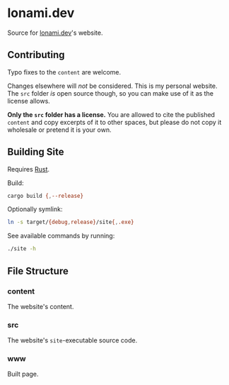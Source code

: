 # lonami.dev

Source for [lonami.dev](https://lonami.dev)'s website.

## Contributing

Typo fixes to the `content` are welcome.

Changes elsewhere will *not* be considered. This is my personal website.
The `src` folder *is* open source though, so you can make use of it as the license allows.

**Only the `src` folder has a license.**
You are allowed to cite the published `content` and copy excerpts of it to other spaces,
but please do not copy it wholesale or pretend it is your own.

## Building Site

Requires [Rust](https://www.rust-lang.org/).

Build:

```sh
cargo build {,--release}
```

Optionally symlink:

```sh
ln -s target/{debug,release}/site{,.exe}
```

See available commands by running:

```sh
./site -h
```

## File Structure

### content

The website's content.

### src

The website's `site`-executable source code.

### www

Built page.
